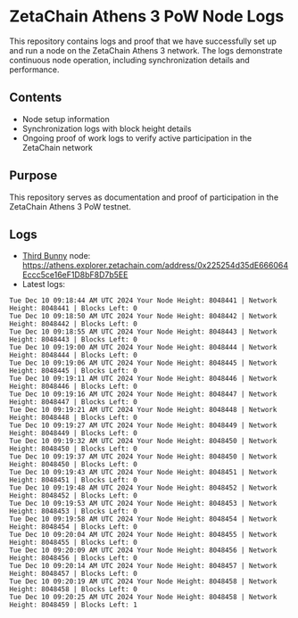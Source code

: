 # ZetaChain Athens 3 PoW Node Logs
This repository contains logs and proof that we have successfully set up and run a node on the ZetaChain Athens 3 network. The logs demonstrate continuous node operation, including synchronization details and performance.

## Contents
- Node setup information
- Synchronization logs with block height details
- Ongoing proof of work logs to verify active participation in the ZetaChain network

## Purpose
This repository serves as documentation and proof of participation in the ZetaChain Athens 3 PoW testnet.

## Logs

- [Third Bunny](https://thirdbunny.xyz/) node: https://athens.explorer.zetachain.com/address/0x225254d35dE666064Eccc5ce16eF1D8bF8D7b5EE
- Latest logs:
```
Tue Dec 10 09:18:44 AM UTC 2024 Your Node Height: 8048441 | Network Height: 8048441 | Blocks Left: 0
Tue Dec 10 09:18:50 AM UTC 2024 Your Node Height: 8048442 | Network Height: 8048442 | Blocks Left: 0
Tue Dec 10 09:18:55 AM UTC 2024 Your Node Height: 8048443 | Network Height: 8048443 | Blocks Left: 0
Tue Dec 10 09:19:00 AM UTC 2024 Your Node Height: 8048444 | Network Height: 8048444 | Blocks Left: 0
Tue Dec 10 09:19:06 AM UTC 2024 Your Node Height: 8048445 | Network Height: 8048445 | Blocks Left: 0
Tue Dec 10 09:19:11 AM UTC 2024 Your Node Height: 8048446 | Network Height: 8048446 | Blocks Left: 0
Tue Dec 10 09:19:16 AM UTC 2024 Your Node Height: 8048447 | Network Height: 8048447 | Blocks Left: 0
Tue Dec 10 09:19:21 AM UTC 2024 Your Node Height: 8048448 | Network Height: 8048448 | Blocks Left: 0
Tue Dec 10 09:19:27 AM UTC 2024 Your Node Height: 8048449 | Network Height: 8048449 | Blocks Left: 0
Tue Dec 10 09:19:32 AM UTC 2024 Your Node Height: 8048450 | Network Height: 8048450 | Blocks Left: 0
Tue Dec 10 09:19:37 AM UTC 2024 Your Node Height: 8048450 | Network Height: 8048450 | Blocks Left: 0
Tue Dec 10 09:19:43 AM UTC 2024 Your Node Height: 8048451 | Network Height: 8048451 | Blocks Left: 0
Tue Dec 10 09:19:48 AM UTC 2024 Your Node Height: 8048452 | Network Height: 8048452 | Blocks Left: 0
Tue Dec 10 09:19:53 AM UTC 2024 Your Node Height: 8048453 | Network Height: 8048453 | Blocks Left: 0
Tue Dec 10 09:19:58 AM UTC 2024 Your Node Height: 8048454 | Network Height: 8048454 | Blocks Left: 0
Tue Dec 10 09:20:04 AM UTC 2024 Your Node Height: 8048455 | Network Height: 8048455 | Blocks Left: 0
Tue Dec 10 09:20:09 AM UTC 2024 Your Node Height: 8048456 | Network Height: 8048456 | Blocks Left: 0
Tue Dec 10 09:20:14 AM UTC 2024 Your Node Height: 8048457 | Network Height: 8048457 | Blocks Left: 0
Tue Dec 10 09:20:19 AM UTC 2024 Your Node Height: 8048458 | Network Height: 8048458 | Blocks Left: 0
Tue Dec 10 09:20:25 AM UTC 2024 Your Node Height: 8048458 | Network Height: 8048459 | Blocks Left: 1
```
